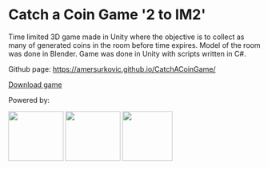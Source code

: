 # Catch a Coin Game '2 to IM2'
Time limited 3D game made in Unity where the objective is to collect as many of generated coins in the room before time expires.
Model of the room was done in Blender.
Game was done in Unity with scripts written in C#.

Github page:
https://amersurkovic.github.io/CatchACoinGame/


<a href="CatchaCoinGame.zip">Download game</a>

<p>Powered by:</p>
<img src='http://www.logoeps.net/photo1/unity3d-logo-thumb.jpg' height="100" width="110"> 
<img src='https://download.blender.org/institute/BlenderDesktopLogo.png' height="100" width="110">
<img src='http://devstickers.com/assets/img/pro/2p4i.png' height="100" width="100">
